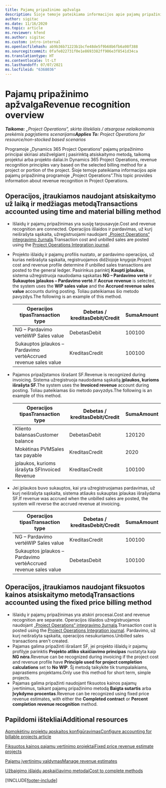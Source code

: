 ```yaml
---
title: Pajamų pripažinimo apžvalga
description: Šioje temoje pateikiama informacijos apie pajamų pripažinimą programoje „Project Operations”.
author: sigitac
ms.date: 11/16/2020
ms.topic: article
ms.reviewer: kfend
ms.author: sigitac
ms.custom: intro-internal
ms.openlocfilehash: ab9b36b71223b1bcfe48de5f9b68b6fb6a98f388
ms.sourcegitcommit: 0fafe022731f0e1e8693382ff906e3f8541d34ca
ms.translationtype: HT
ms.contentlocale: lt-LT
ms.lasthandoff: 07/07/2021
ms.locfileid: "6368036"
---
```

# <a name="revenue-recognition-overview"></a><span data-ttu-id="54922-103">Pajamų pripažinimo apžvalga</span><span class="sxs-lookup"><span data-stu-id="54922-103">Revenue recognition overview</span></span>

<span data-ttu-id="54922-104">_**Taikoma:** „Project Operations“, skirta ištekliais / atsargose nelaikomomis prekėmis pagrįstiems scenarijams_</span><span class="sxs-lookup"><span data-stu-id="54922-104">_**Applies To:** Project Operations for resource/non-stocked based scenarios_</span></span>

<span data-ttu-id="54922-105">Programoje „Dynamics 365 Project Operations“ pajamų pripažinimo principai skiriasi atsižvelgiant į pasirinktą atsiskaitymo metodą, taikomą projektui arba projekto daliai.</span><span class="sxs-lookup"><span data-stu-id="54922-105">In Dynamics 365 Project Operations, revenue recognition principles vary based on the selected billing method for a project or portion of the project.</span></span> <span data-ttu-id="54922-106">Šioje temoje pateikiama informacijos apie pajamų pripažinimą programoje „Project Operations”.</span><span class="sxs-lookup"><span data-stu-id="54922-106">This topic provides information about revenue recognition in Project Operations.</span></span>

## <a name="transactions-accounted-using-time-and-material-billing-method"></a><span data-ttu-id="54922-107">Operacijos, įtraukiamos naudojant atsiskaitymo už laiką ir medžiagas metodą</span><span class="sxs-lookup"><span data-stu-id="54922-107">Transactions accounted using time and material billing method</span></span>

- <span data-ttu-id="54922-108">Išlaidų ir pajamų pripažinimas yra susiję tarpusavyje.</span><span class="sxs-lookup"><span data-stu-id="54922-108">Cost and revenue recognition are connected.</span></span> <span data-ttu-id="54922-109">Operacijos išlaidos ir pardavimas, už kurį neišrašyta sąskaita, užregistruojami naudojant [„Project Operations“ integravimo žurnalą](../project-accounting/project-operations-integration-journal.md).</span><span class="sxs-lookup"><span data-stu-id="54922-109">Transaction cost and unbilled sales are posted using the [Project Operations Integration journal](../project-accounting/project-operations-integration-journal.md).</span></span>
- <span data-ttu-id="54922-110">Projekto išlaidų ir pajamų profilis nustato, ar pardavimo operacijos, už kurias neišrašyta sąskaita, registruojamos didžiojoje knygoje.</span><span class="sxs-lookup"><span data-stu-id="54922-110">Project cost and revenue profile determine if unbilled sales transactions are posted to the general ledger.</span></span> <span data-ttu-id="54922-111">Pasirinkus parinktį **Kaupti įplaukas**, sistema užregistruoja naudodama sąskaitas **NG – Pardavimo vertė** ir **Sukauptos įplaukos – Pardavimo vertė**.</span><span class="sxs-lookup"><span data-stu-id="54922-111">If **Accrue revenue** is selected, the system uses the **WIP sales value** and the **Accrued revenue sales value** accounts during posting.</span></span> <span data-ttu-id="54922-112">Toliau pateikiamas šio metodo pavyzdys.</span><span class="sxs-lookup"><span data-stu-id="54922-112">The following is an example of this method.</span></span>  

  | <span data-ttu-id="54922-113">Operacijos tipas</span><span class="sxs-lookup"><span data-stu-id="54922-113">Transaction type</span></span> | <span data-ttu-id="54922-114">Debetas / kreditas</span><span class="sxs-lookup"><span data-stu-id="54922-114">Debit/Credit</span></span> | <span data-ttu-id="54922-115">Suma</span><span class="sxs-lookup"><span data-stu-id="54922-115">Amount</span></span> |
  | --- | --- | --- |
  | <span data-ttu-id="54922-116">NG – Pardavimo vertė</span><span class="sxs-lookup"><span data-stu-id="54922-116">WIP Sales value</span></span> | <span data-ttu-id="54922-117">Debetas</span><span class="sxs-lookup"><span data-stu-id="54922-117">Debit</span></span> | <span data-ttu-id="54922-118">100</span><span class="sxs-lookup"><span data-stu-id="54922-118">100</span></span> |
  | <span data-ttu-id="54922-119">Sukauptos įplaukos – Pardavimo vertė</span><span class="sxs-lookup"><span data-stu-id="54922-119">Accrued revenue sales value</span></span> | <span data-ttu-id="54922-120">Kreditas</span><span class="sxs-lookup"><span data-stu-id="54922-120">Credit</span></span> | <span data-ttu-id="54922-121">100</span><span class="sxs-lookup"><span data-stu-id="54922-121">100</span></span> |

- <span data-ttu-id="54922-122">Pajamos pripažįstamos išrašant SF.</span><span class="sxs-lookup"><span data-stu-id="54922-122">Revenue is recognized during invoicing.</span></span> <span data-ttu-id="54922-123">Sistema užregistruoja naudodama sąskaitą **įplaukos, kurioms išrašyta SF**.</span><span class="sxs-lookup"><span data-stu-id="54922-123">The system uses the **Invoiced revenue** account during posting.</span></span> <span data-ttu-id="54922-124">Toliau pateikiamas šio metodo pavyzdys.</span><span class="sxs-lookup"><span data-stu-id="54922-124">The following is an example of this method.</span></span>  

  | <span data-ttu-id="54922-125">Operacijos tipas</span><span class="sxs-lookup"><span data-stu-id="54922-125">Transaction type</span></span> | <span data-ttu-id="54922-126">Debetas / kreditas</span><span class="sxs-lookup"><span data-stu-id="54922-126">Debit/Credit</span></span> | <span data-ttu-id="54922-127">Suma</span><span class="sxs-lookup"><span data-stu-id="54922-127">Amount</span></span> |
  | --- | --- | --- |
  | <span data-ttu-id="54922-128">Kliento balansas</span><span class="sxs-lookup"><span data-stu-id="54922-128">Customer balance</span></span> | <span data-ttu-id="54922-129">Debetas</span><span class="sxs-lookup"><span data-stu-id="54922-129">Debit</span></span> | <span data-ttu-id="54922-130">120</span><span class="sxs-lookup"><span data-stu-id="54922-130">120</span></span> |
  | <span data-ttu-id="54922-131">Mokėtinas PVM</span><span class="sxs-lookup"><span data-stu-id="54922-131">Sales tax payable</span></span> | <span data-ttu-id="54922-132">Kreditas</span><span class="sxs-lookup"><span data-stu-id="54922-132">Credit</span></span> | <span data-ttu-id="54922-133">20</span><span class="sxs-lookup"><span data-stu-id="54922-133">20</span></span> |
  | <span data-ttu-id="54922-134">įplaukos, kurioms išrašyta SF</span><span class="sxs-lookup"><span data-stu-id="54922-134">Invoiced Revenue</span></span> | <span data-ttu-id="54922-135">Kreditas</span><span class="sxs-lookup"><span data-stu-id="54922-135">Credit</span></span> | <span data-ttu-id="54922-136">100</span><span class="sxs-lookup"><span data-stu-id="54922-136">100</span></span> |

- <span data-ttu-id="54922-137">Jei įplaukos buvo sukauptos, kai yra užregistruojamas pardavimas, už kurį neišrašyta sąskaita, sistema atšauks sukauptas įplaukas išrašydama SF.</span><span class="sxs-lookup"><span data-stu-id="54922-137">If revenue was accrued when the unbilled sales are posted, the system will reverse the accrued revenue at invoicing.</span></span>

  | <span data-ttu-id="54922-138">Operacijos tipas</span><span class="sxs-lookup"><span data-stu-id="54922-138">Transaction type</span></span> | <span data-ttu-id="54922-139">Debetas / kreditas</span><span class="sxs-lookup"><span data-stu-id="54922-139">Debit/Credit</span></span> | <span data-ttu-id="54922-140">Suma</span><span class="sxs-lookup"><span data-stu-id="54922-140">Amount</span></span> |
  | --- | --- | --- |
  | <span data-ttu-id="54922-141">NG – Pardavimo vertė</span><span class="sxs-lookup"><span data-stu-id="54922-141">WIP Sales value</span></span> | <span data-ttu-id="54922-142">Kreditas</span><span class="sxs-lookup"><span data-stu-id="54922-142">Credit</span></span> | <span data-ttu-id="54922-143">100</span><span class="sxs-lookup"><span data-stu-id="54922-143">100</span></span> |
  | <span data-ttu-id="54922-144">Sukauptos įplaukos – Pardavimo vertė</span><span class="sxs-lookup"><span data-stu-id="54922-144">Accrued revenue sales value</span></span> | <span data-ttu-id="54922-145">Debetas</span><span class="sxs-lookup"><span data-stu-id="54922-145">Debit</span></span> | <span data-ttu-id="54922-146">100</span><span class="sxs-lookup"><span data-stu-id="54922-146">100</span></span> |

## <a name="transactions-accounted-using-the-fixed-price-billing-method"></a><span data-ttu-id="54922-147">Operacijos, įtraukiamos naudojant fiksuotos kainos atsiskaitymo metodą</span><span class="sxs-lookup"><span data-stu-id="54922-147">Transactions accounted using the fixed price billing method</span></span>

- <span data-ttu-id="54922-148">Išlaidų ir pajamų pripažinimas yra atskiri procesai.</span><span class="sxs-lookup"><span data-stu-id="54922-148">Cost and revenue recognition are separate.</span></span> <span data-ttu-id="54922-149">Operacijos išlaidos užregistruojamos naudojant [„Project Operations“ integravimo žurnalą](../project-accounting/project-operations-integration-journal.md).</span><span class="sxs-lookup"><span data-stu-id="54922-149">Transaction cost is posted using the [Project Operations Integration journal](../project-accounting/project-operations-integration-journal.md).</span></span> <span data-ttu-id="54922-150">Pardavimo, už kurį neišrašyta sąskaita, operacijos nesukuriamos.</span><span class="sxs-lookup"><span data-stu-id="54922-150">Unbilled sales transactions aren't created.</span></span>
- <span data-ttu-id="54922-151">Pajamas galima pripažinti išrašant SF, jei projekto išlaidų ir pajamų profilyje parinktis **Projekto atliko skaičiavimo principas** nustatyta kaip **NG nėra**.</span><span class="sxs-lookup"><span data-stu-id="54922-151">Revenue can be recognized during invoicing if the project cost and revenue profile have **Principle used for project completion calculations** set to **No WIP**.</span></span> <span data-ttu-id="54922-152">Šį metodą taikykite tik trumpalaikiams, paprastiems projektams.</span><span class="sxs-lookup"><span data-stu-id="54922-152">Only use this method for short term, simple projects.</span></span>
- <span data-ttu-id="54922-153">Pajamas galima pripažinti naudojant fiksuotos kainos pajamų įvertinimus, taikant pajamų pripažinimo metodą **Baigta sutartis** arba **Įvykdymo procentas**.</span><span class="sxs-lookup"><span data-stu-id="54922-153">Revenue can be recognized using fixed price revenue estimates, with either the **Completed contract** or **Percent completion revenue recognition** method.</span></span>

## <a name="additional-resources"></a><span data-ttu-id="54922-154">Papildomi ištekliai</span><span class="sxs-lookup"><span data-stu-id="54922-154">Additional resources</span></span>
[<span data-ttu-id="54922-155">Apmokėtinų projektų apskaitos konfigūravimas</span><span class="sxs-lookup"><span data-stu-id="54922-155">Configure accounting for billable projects article</span></span>](../project-accounting/configure-accounting-billable-projects.md)

[<span data-ttu-id="54922-156">Fiksuotos kainos pajamų vertinimo projektai</span><span class="sxs-lookup"><span data-stu-id="54922-156">Fixed price revenue estimate projects</span></span>](rev-rec-percentage-completion-method.md)

[<span data-ttu-id="54922-157">Pajamų įvertinimų valdymas</span><span class="sxs-lookup"><span data-stu-id="54922-157">Manage revenue estimates</span></span>](rev-rec-completed-contract-method.md)

[<span data-ttu-id="54922-158">Užbaigimo išlaidų apskaičiavimo metodai</span><span class="sxs-lookup"><span data-stu-id="54922-158">Cost to complete methods</span></span>](cost-complete-methods.md)


[!INCLUDE[footer-include](../includes/footer-banner.md)]